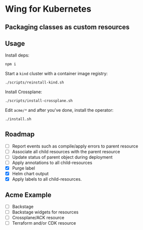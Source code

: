# Wing for Kubernetes

## Packaging classes as custom resources

## Usage

Install deps:

```sh
npm i
```

Start a `kind` cluster with a container image registry:

```sh
./scripts/reinstall-kind.sh
```

Install Crossplane:

```sh
./scripts/install-crossplane.sh
```

Edit `acme/*` and after you've done, install the operator:

```sh
./install.sh
```

## Roadmap

- [ ] Report events such as compile/apply errors to parent resource
- [ ] Associate all child resources with the parent resource
- [ ] Update status of parent object during deployment
- [ ] Apply annotations to all child-resources
- [x] Purge label
- [x] Helm chart output
- [x] Apply labels to all child-resources.

## Acme Example

- [ ] Backstage
- [ ] Backstage widgets for resources
- [ ] Crossplane/ACK resource
- [ ] Terraform and/or CDK resource